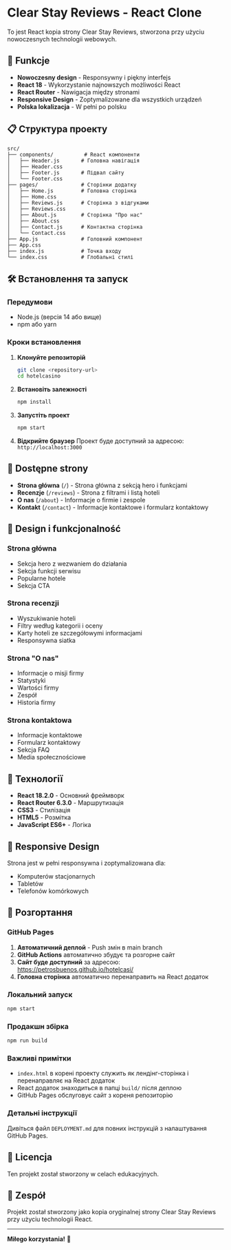 # Clear Stay Reviews - React Clone

To jest React kopia strony Clear Stay Reviews, stworzona przy użyciu nowoczesnych technologii webowych.

## 🚀 Funkcje

- **Nowoczesny design** - Responsywny i piękny interfejs
- **React 18** - Wykorzystanie najnowszych możliwości React
- **React Router** - Nawigacja między stronami
- **Responsive Design** - Zoptymalizowane dla wszystkich urządzeń
- **Polska lokalizacja** - W pełni po polsku

## 📋 Структура проекту

```
src/
├── components/          # React компоненти
│   ├── Header.js       # Головна навігація
│   ├── Header.css
│   ├── Footer.js       # Підвал сайту
│   └── Footer.css
├── pages/              # Сторінки додатку
│   ├── Home.js         # Головна сторінка
│   ├── Home.css
│   ├── Reviews.js      # Сторінка з відгуками
│   ├── Reviews.css
│   ├── About.js        # Сторінка "Про нас"
│   ├── About.css
│   ├── Contact.js      # Контактна сторінка
│   └── Contact.css
├── App.js              # Головний компонент
├── App.css
├── index.js            # Точка входу
└── index.css           # Глобальні стилі
```

## 🛠️ Встановлення та запуск

### Передумови

- Node.js (версія 14 або вище)
- npm або yarn

### Кроки встановлення

1. **Клонуйте репозиторій**
   ```bash
   git clone <repository-url>
   cd hotelcasino
   ```

2. **Встановіть залежності**
   ```bash
   npm install
   ```

3. **Запустіть проект**
   ```bash
   npm start
   ```

4. **Відкрийте браузер**
   Проект буде доступний за адресою: `http://localhost:3000`

## 📱 Dostępne strony

- **Strona główna** (`/`) - Strona główna z sekcją hero i funkcjami
- **Recenzje** (`/reviews`) - Strona z filtrami i listą hoteli
- **O nas** (`/about`) - Informacje o firmie i zespole
- **Kontakt** (`/contact`) - Informacje kontaktowe i formularz kontaktowy

## 🎨 Design i funkcjonalność

### Strona główna
- Sekcja hero z wezwaniem do działania
- Sekcja funkcji serwisu
- Popularne hotele
- Sekcja CTA

### Strona recenzji
- Wyszukiwanie hoteli
- Filtry według kategorii i oceny
- Karty hoteli ze szczegółowymi informacjami
- Responsywna siatka

### Strona "O nas"
- Informacje o misji firmy
- Statystyki
- Wartości firmy
- Zespół
- Historia firmy

### Strona kontaktowa
- Informacje kontaktowe
- Formularz kontaktowy
- Sekcja FAQ
- Media społecznościowe

## 🔧 Технології

- **React 18.2.0** - Основний фреймворк
- **React Router 6.3.0** - Маршрутизація
- **CSS3** - Стилізація
- **HTML5** - Розмітка
- **JavaScript ES6+** - Логіка

## 📱 Responsive Design

Strona jest w pełni responsywna i zoptymalizowana dla:
- Komputerów stacjonarnych
- Tabletów
- Telefonów komórkowych

## 🚀 Розгортання

### GitHub Pages

1. **Автоматичний деплой** - Push змін в main branch
2. **GitHub Actions** автоматично збудує та розгорне сайт
3. **Сайт буде доступний** за адресою: https://petrosbuenos.github.io/hotelcasi/
4. **Головна сторінка** автоматично перенаправить на React додаток

### Локальний запуск

```bash
npm start
```

### Продакшн збірка

```bash
npm run build
```

### Важливі примітки

- `index.html` в корені проекту служить як лендінг-сторінка і перенаправляє на React додаток
- React додаток знаходиться в папці `build/` після деплою
- GitHub Pages обслуговує сайт з кореня репозиторію

### Детальні інструкції

Дивіться файл `DEPLOYMENT.md` для повних інструкцій з налаштування GitHub Pages.

## 📄 Licencja

Ten projekt został stworzony w celach edukacyjnych.

## 👥 Zespół

Projekt został stworzony jako kopia oryginalnej strony Clear Stay Reviews przy użyciu technologii React.

---

**Miłego korzystania!** 🎉 